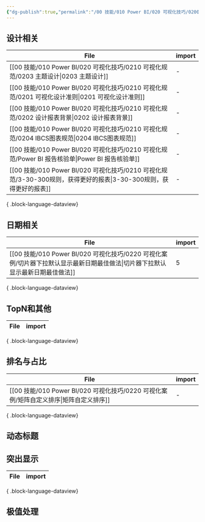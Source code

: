 ```yaml
---
{"dg-publish":true,"permalink":"/00 技能/010 Power BI/020 可视化技巧/0200 可视化导航/0200 技巧导航/","tags":["导航"]}
---
```



## 设计相关
| File                                                                                  | import |
| ------------------------------------------------------------------------------------- | ------ |
| [[00 技能/010 Power BI/020 可视化技巧/0210 可视化规范/0203 主题设计\|0203 主题设计]]                   | \-     |
| [[00 技能/010 Power BI/020 可视化技巧/0210 可视化规范/0201 可视化设计准则\|0201 可视化设计准则]]             | \-     |
| [[00 技能/010 Power BI/020 可视化技巧/0210 可视化规范/0202 设计报表背景\|0202 设计报表背景]]               | \-     |
| [[00 技能/010 Power BI/020 可视化技巧/0210 可视化规范/0204 IBCS图表规范\|0204 IBCS图表规范]]           | \-     |
| [[00 技能/010 Power BI/020 可视化技巧/0210 可视化规范/Power BI 报告核验单\|Power BI 报告核验单]]         | \-     |
| [[00 技能/010 Power BI/020 可视化技巧/0210 可视化规范/3-30-300规则，获得更好的报表\|3-30-300规则，获得更好的报表]] | \-     |

{ .block-language-dataview}

## 日期相关

| File                                                                                | import |
| ----------------------------------------------------------------------------------- | ------ |
| [[00 技能/010 Power BI/020 可视化技巧/0220 可视化案例/切片器下拉默认显示最新日期最佳做法\|切片器下拉默认显示最新日期最佳做法]] | 5      |

{ .block-language-dataview}


## TopN和其他


| File | import |
| ---- | ------ |

{ .block-language-dataview}


## 排名与占比

| File                                                            | import |
| --------------------------------------------------------------- | ------ |
| [[00 技能/010 Power BI/020 可视化技巧/0220 可视化案例/矩阵自定义排序\|矩阵自定义排序]] | \-     |

{ .block-language-dataview}



## 动态标题




## 突出显示 


| File | import |
| ---- | ------ |

{ .block-language-dataview}


## 极值处理




